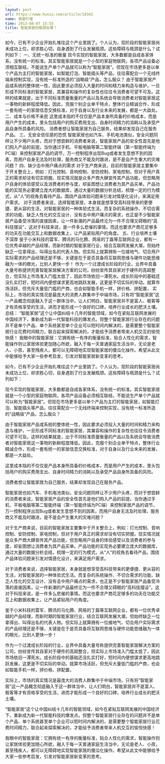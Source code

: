 ```yaml
---
layout: post
url: https://www.huxiu.com/article/18342
name: 我是吖俊
time: 2013-08-07 15:55
title: 智能家居的瓶颈在哪？
---
```

如今，已有不少企业开始扎堆往这个产业里跳了。个人认为，现阶段的智能家居尚未成功上位，却求胜心切，自身遇到了行业发展瓶颈。这些障碍与瓶颈是什么？试列如下： 一、无统一标准的衡量 现今实现的智能家居，大多数都是自成各家体系，没有统一的标准。其实智能家居就是一个小型的家庭物联网，各项产品设备必须相互联结，不能说生产单个产品就可以称为“智能家居”。但现在市场更多是以单个产品为主打的智能家居，如智能灯泡、智能插头等产品，往往需配合一个无线终端来控制实现，没有统一标准所造的“战略级”产品，怎么服众？ 由于智能家居产品或系统的整体统一性，因此要求必须投入大量的时间和精力来构造与维护，一旦形成不同标准的智能家居，其兼容和操作的复杂性也往往令消费者可望不可及。这样的结果就是，出于不同标准质量衡量的产品以及系统会导致消费者对智能家居这一事物的新鲜程度降低。因此，克服个别企业单干特点，整体行业精诚合作，形成一套有统一的家居信息交换标准，对于自身以及行业未来的发展，都是一大益处。 二、成本与价格不亲民 这里成本指的不仅仅是产品本身所具备的价格成本，而是用户产生的成本，里头包括用户的购买费用支出、自身时间精力的消耗以及承受产品自身所具备的风险。 消费者想让智能家居为自己服务，结果却发现自己在服务产品。 三、无安全信任感的恐慌 智能家居也如汽车、手机电池类似，安全问题同样让不少用户头疼，而对于想尝鲜的消费者来说，智能家居产品的安全性首先是他们购入产品的前提。当你通过手机、平板电脑等第二智能终端（第一智能终端为PC端）来控制家居产品的调节，万一控制程序出现Bug或者发生意想不到的因素，而用户自身无法及时处理，服务商又不能及时跟进，是不是会产生重大的灾难问题？ 四、缺少击中用户痛点的需求 对于生产商来说，目前的智能家居主要集中于开关整合上，例如：灯光控制、音响控制、安防控制、家电控制，但对于用户真正的需求却没有切实把握。现实情况就是众多产商大肆宣传其产品功能，但忽略用户自身的体验感受以及消费者的参与度，却妄图想让消费者为其产品买单。产品功能的实现务必要建立庞大的数据库，通过大量的数据分析总结，梳理一定的行为模式，从“人”的视角去看待产品，围绕产品体验问题来引发对情感化设计，来满足用户需求。 对于消费者来说，选择智能家居，本身就是想享受高科技带来的更便捷、更从容的生活，对智能家居的一种体验式生活。而复杂的系统操作、不切合需求的功能、缺乏人性化的交互设计、没有击中用户痛点的需求，也正是不少智能家居产品备受冷落的直接因素，让一件新潮的产品最终沦为一件不合理又碍眼的“高科技摆设”，这对于科技来说，是一件多么悲催的事情。而这也要求产商花足够多的功夫在功能交互上和数据收集上，让产品紧贴用户的角度。 五、行业培养土壤不深厚 鉴于小米科技的雷军、腾讯的马化腾、网易的丁磊等互联网企业，都有一位优秀卓越的产品经理，而新时期的智能家居行业，结合互联网发展大潮，但始终缺乏一位拿得出、叫得出名的代表人物。但实际上就算拥有一位接地气、切合用户实际需求的产品经理还是不够，关键是在于是否具备将互联网思维与硬件功能思维融为一体的眼光，比别人更快一步！ 作为一个过渡成长阶段的行业，业界中具备大量号称提供完善智能家居解决方案的公司，纷纷宣传其自家对于硬件的高超整合，但实际上市场准入门槛太低了，因此市场依旧一潭死水。成长阶段中的基础还没扎实打好，短时间内便想谋求更高地跳跃发展，这更是不切实际的举动。就算市场活跃，但充斥大量低门槛的产商，也会如智能手机一样，拼价格、拼配置， 实际上，市场的真实情况是最庞大的消费人群集中于中端市场，只有将“智能家居”这一产品概念彻底融入于这一群体当中，让人们明白，智能家居并不是富人、极客等才有资格享受的生活，进而才能形成一个良好的口碑，培养行业成长的肥沃土壤。 总结： “智能家居”这个让中国纠结十几年的智能领域，如今在紧贴互联网发展的中国经济下，重新成为新一代智能科技的爆发点。但整个智能家居行业存在的问题并不是单个产品、单个系统甚至单个企业可以短时间内解决的，是需要整个智能家居行业花费时间精力，联合起来探索解决的，才能给予消费者带来人机交互的愉悦快感！ 我眼中的智能家居：它拥有统一有序的衡量标准，贴合人性化的需求，智能操作则让家居体验更加随心所欲，融入于每一天普通家庭生活当中，无论是老人、小孩，甚至残疾人，都可以无障碍地实现智能家居的傻瓜化操作。希望从此文中能够给予大家一些参考启发，引发对智能家居新变革的思考。

如今，已有不少企业开始扎堆往这个产业里跳了。个人认为，现阶段的智能家居尚未成功上位，却求胜心切，自身遇到了行业发展瓶颈。这些障碍与瓶颈是什么？试列如下：

现今实现的智能家居，大多数都是自成各家体系，没有统一的标准。其实智能家居就是一个小型的家庭物联网，各项产品设备必须相互联结，不能说生产单个产品就可以称为“智能家居”。但现在市场更多是以单个产品为主打的智能家居，如智能灯泡、智能插头等产品，往往需配合一个无线终端来控制实现，没有统一标准所造的“战略级”产品，怎么服众？

由于智能家居产品或系统的整体统一性，因此要求必须投入大量的时间和精力来构造与维护，一旦形成不同标准的智能家居，其兼容和操作的复杂性也往往令消费者可望不可及。这样的结果就是，出于不同标准质量衡量的产品以及系统会导致消费者对智能家居这一事物的新鲜程度降低。因此，克服个别企业单干特点，整体行业精诚合作，形成一套有统一的家居信息交换标准，对于自身以及行业未来的发展，都是一大益处。

这里成本指的不仅仅是产品本身所具备的价格成本，而是用户产生的成本，里头包括用户的购买费用支出、自身时间精力的消耗以及承受产品自身所具备的风险。

消费者想让智能家居为自己服务，结果却发现自己在服务产品。

智能家居也如汽车、手机电池类似，安全问题同样让不少用户头疼，而对于想尝鲜的消费者来说，智能家居产品的安全性首先是他们购入产品的前提。当你通过手机、平板电脑等第二智能终端（第一智能终端为PC端）来控制家居产品的调节，万一控制程序出现Bug或者发生意想不到的因素，而用户自身无法及时处理，服务商又不能及时跟进，是不是会产生重大的灾难问题？

对于生产商来说，目前的智能家居主要集中于开关整合上，例如：灯光控制、音响控制、安防控制、家电控制，但对于用户真正的需求却没有切实把握。现实情况就是众多产商大肆宣传其产品功能，但忽略用户自身的体验感受以及消费者的参与度，却妄图想让消费者为其产品买单。产品功能的实现务必要建立庞大的数据库，通过大量的数据分析总结，梳理一定的行为模式，从“人”的视角去看待产品，围绕产品体验问题来引发对情感化设计，来满足用户需求。

对于消费者来说，选择智能家居，本身就是想享受高科技带来的更便捷、更从容的生活，对智能家居的一种体验式生活。而复杂的系统操作、不切合需求的功能、缺乏人性化的交互设计、没有击中用户痛点的需求，也正是不少智能家居产品备受冷落的直接因素，让一件新潮的产品最终沦为一件不合理又碍眼的“高科技摆设”，这对于科技来说，是一件多么悲催的事情。而这也要求产商花足够多的功夫在功能交互上和数据收集上，让产品紧贴用户的角度。

鉴于小米科技的雷军、腾讯的马化腾、网易的丁磊等互联网企业，都有一位优秀卓越的产品经理，而新时期的智能家居行业，结合互联网发展大潮，但始终缺乏一位拿得出、叫得出名的代表人物。但实际上就算拥有一位接地气、切合用户实际需求的产品经理还是不够，关键是在于是否具备将互联网思维与硬件功能思维融为一体的眼光，比别人更快一步！

作为一个过渡成长阶段的行业，业界中具备大量号称提供完善智能家居解决方案的公司，纷纷宣传其自家对于硬件的高超整合，但实际上市场准入门槛太低了，因此市场依旧一潭死水。成长阶段中的基础还没扎实打好，短时间内便想谋求更高地跳跃发展，这更是不切实际的举动。就算市场活跃，但充斥大量低门槛的产商，也会如智能手机一样，拼价格、拼配置，

实际上，市场的真实情况是最庞大的消费人群集中于中端市场，只有将“智能家居”这一产品概念彻底融入于这一群体当中，让人们明白，智能家居并不是富人、极客等才有资格享受的生活，进而才能形成一个良好的口碑，培养行业成长的肥沃土壤。

“智能家居”这个让中国纠结十几年的智能领域，如今在紧贴互联网发展的中国经济下，重新成为新一代智能科技的爆发点。但整个智能家居行业存在的问题并不是单个产品、单个系统甚至单个企业可以短时间内解决的，是需要整个智能家居行业花费时间精力，联合起来探索解决的，才能给予消费者带来人机交互的愉悦快感！

我眼中的智能家居：它拥有统一有序的衡量标准，贴合人性化的需求，智能操作则让家居体验更加随心所欲，融入于每一天普通家庭生活当中，无论是老人、小孩，甚至残疾人，都可以无障碍地实现智能家居的傻瓜化操作。希望从此文中能够给予大家一些参考启发，引发对智能家居新变革的思考。

